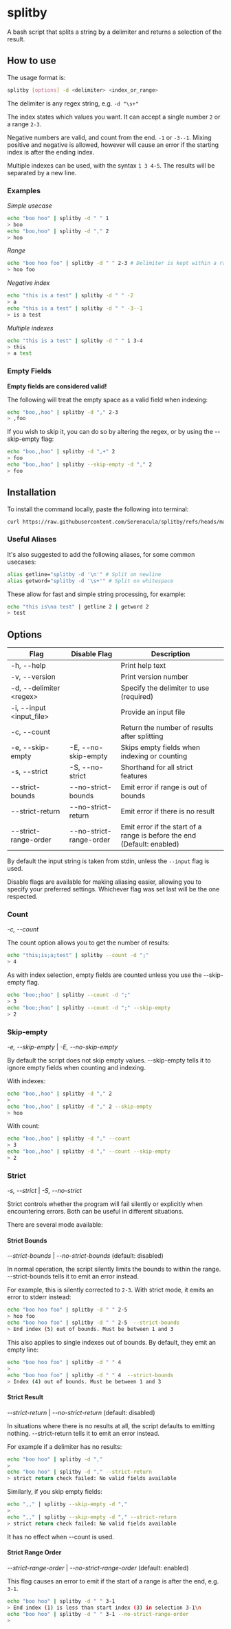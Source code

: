 # splitby

A bash script that splits a string by a delimiter and returns a selection of the result.

## How to use

The usage format is:

```sh
splitby [options] -d <delimiter> <index_or_range>
```

The delimiter is any regex string, e.g. `-d "\s+"`

The index states which values you want. It can accept a single number `2` or a range `2-3`.

Negative numbers are valid, and count from the end. `-1` or `-3--1`. Mixing positive and negative is allowed, however will cause an error if the starting index is after the ending index.

Multiple indexes can be used, with the syntax `1 3 4-5`. The results will be separated by a new line.

### Examples

_Simple usecase_

```sh
echo "boo hoo" | splitby -d " " 1
> boo
echo "boo,hoo" | splitby -d "," 2
> hoo
```

_Range_

```sh
echo "boo hoo foo" | splitby -d " " 2-3 # Delimiter is kept within a range
> hoo foo
```

_Negative index_

```sh
echo "this is a test" | splitby -d " " -2
> a
echo "this is a test" | splitby -d " " -3--1
> is a test
```

_Multiple indexes_

```sh
echo "this is a test" | splitby -d " " 1 3-4
> this
> a test
```

### Empty Fields

**Empty fields are considered valid!**

The following will treat the empty space as a valid field when indexing:

```sh
echo "boo,,hoo" | splitby -d "," 2-3
> ,foo
```

If you wish to skip it, you can do so by altering the regex, or by using the --skip-empty flag:

```sh
echo "boo,,hoo" | splitby -d ",+" 2
> foo
echo "boo,,hoo" | splitby --skip-empty -d "," 2
> foo
```

## Installation

To install the command locally, paste the following into terminal:

```sh
curl https://raw.githubusercontent.com/Serenacula/splitby/refs/heads/main/splitby.sh > /usr/local/bin/splitby && chmod +x /usr/local/bin/splitby
```

### Useful Aliases

It's also suggested to add the following aliases, for some common usecases:

```sh
alias getline="splitby -d '\n'" # Split on newline
alias getword="splitby -d '\s+'" # Split on whitespace
```

These allow for fast and simple string processing, for example:

```sh
echo "this is\na test" | getline 2 | getword 2
> test
```

## Options

| Flag                      | Disable Flag            | Description                                                             |
| ------------------------- | ----------------------- | ----------------------------------------------------------------------- |
| -h, --help                |                         | Print help text                                                         |
| -v, --version             |                         | Print version number                                                    |
| -d, --delimiter \<regex>  |                         | Specify the delimiter to use (required)                                 |
| -i, --input \<input_file> |                         | Provide an input file                                                   |
| -c, --count               |                         | Return the number of results after splitting                            |
| -e, --skip-empty          | -E, --no-skip-empty     | Skips empty fields when indexing or counting                            |
| -s, --strict              | -S, --no-strict         | Shorthand for all strict features                                       |
| --strict-bounds           | --no-strict-bounds      | Emit error if range is out of bounds                                    |
| --strict-return           | --no-strict-return      | Emit error if there is no result                                        |
| --strict-range-order      | --no-strict-range-order | Emit error if the start of a range is before the end (Default: enabled) |

By default the input string is taken from stdin, unless the `--input` flag is used.

Disable flags are available for making aliasing easier, allowing you to specify your preferred settings. Whichever flag was set last will be the one respected.

### Count

_-c, --count_

The count option allows you to get the number of results:

```sh
echo "this;is;a;test" | splitby --count -d ";"
> 4
```

As with index selection, empty fields are counted unless you use the --skip-empty flag.

```sh
echo "boo;;hoo" | splitby --count -d ";"
> 3
echo "boo;;hoo" | splitby --count -d ";" --skip-empty
> 2
```

### Skip-empty

_-e, --skip-empty_ | _-E, --no-skip-empty_

By default the script does not skip empty values. --skip-empty tells it to ignore empty fields when counting and indexing.

With indexes:

```sh
echo "boo,,hoo" | splitby -d "," 2
>
echo "boo,,hoo" | splitby -d "," 2 --skip-empty
> hoo
```

With count:

```sh
echo "boo,,hoo" | splitby -d "," --count
> 3
echo "boo,,hoo" | splitby -d "," --count --skip-empty
> 2
```

### Strict

_-s, --strict_ | _-S, --no-strict_

Strict controls whether the program will fail silently or explicitly when encountering errors. Both can be useful in different situations.

There are several mode available:

#### Strict Bounds

_--strict-bounds_ | _--no-strict-bounds_ (default: disabled)

In normal operation, the script silently limits the bounds to within the range. --strict-bounds tells it to emit an error instead.

For example, this is silently corrected to `2-3`. With strict mode, it emits an error to stderr instead:

```sh
echo "boo hoo foo" | splitby -d " " 2-5
> hoo foo
echo "boo hoo foo" | splitby -d " " 2-5  --strict-bounds
> End index (5) out of bounds. Must be between 1 and 3
```

This also applies to single indexes out of bounds. By default, they emit an empty line:

```sh
echo "boo hoo foo" | splitby -d " " 4
>
echo "boo hoo foo" | splitby -d " " 4  --strict-bounds
> Index (4) out of bounds. Must be between 1 and 3
```

#### Strict Result

_--strict-return_ | _--no-strict-return_ (default: disabled)

In situations where there is no results at all, the script defaults to emitting nothing. --strict-return tells it to emit an error instead.

For example if a delimiter has no results:

```sh
echo "boo hoo" | splitby -d ","
>
echo "boo hoo" | splitby -d "," --strict-return
> strict return check failed: No valid fields available
```

Similarly, if you skip empty fields:

```sh
echo ",," | splitby --skip-empty -d ","
>
echo ",," | splitby --skip-empty -d "," --strict-return
> strict return check failed: No valid fields available
```

It has no effect when --count is used.

#### Strict Range Order

_--strict-range-order_ | _--no-strict-range-order_ (default: enabled)

This flag causes an error to emit if the start of a range is after the end, e.g. `3-1`.

```sh
echo "boo hoo" | splitby -d " " 3-1
> End index (1) is less than start index (3) in selection 3-1\n
echo "boo hoo" | splitby -d " " 3-1 --no-strict-range-order
>
```
